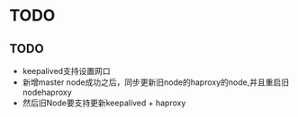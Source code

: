 
# TODO

## TODO

* keepalived支持设置网口
* 新增master node成功之后，同步更新旧node的haproxy的node,并且重启旧nodehaproxy
* 然后旧Node要支持更新keepalived + haproxy
